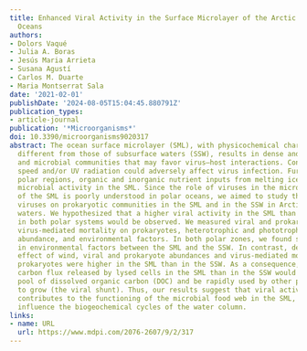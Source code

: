 ```yaml
---
title: Enhanced Viral Activity in the Surface Microlayer of the Arctic and Antarctic
  Oceans
authors:
- Dolors Vaqué
- Julia A. Boras
- Jesús Maria Arrieta
- Susana Agustí
- Carlos M. Duarte
- Maria Montserrat Sala
date: '2021-02-01'
publishDate: '2024-08-05T15:04:45.880791Z'
publication_types:
- article-journal
publication: '*Microorganisms*'
doi: 10.3390/microorganisms9020317
abstract: The ocean surface microlayer (SML), with physicochemical characteristics
  different from those of subsurface waters (SSW), results in dense and active viral
  and microbial communities that may favor virus–host interactions. Conversely, wind
  speed and/or UV radiation could adversely affect virus infection. Furthermore, in
  polar regions, organic and inorganic nutrient inputs from melting ice may increase
  microbial activity in the SML. Since the role of viruses in the microbial food web
  of the SML is poorly understood in polar oceans, we aimed to study the impact of
  viruses on prokaryotic communities in the SML and in the SSW in Arctic and Antarctic
  waters. We hypothesized that a higher viral activity in the SML than in the SSW
  in both polar systems would be observed. We measured viral and prokaryote abundances,
  virus-mediated mortality on prokaryotes, heterotrophic and phototrophic nanoflagellate
  abundance, and environmental factors. In both polar zones, we found small differences
  in environmental factors between the SML and the SSW. In contrast, despite the adverse
  effect of wind, viral and prokaryote abundances and virus-mediated mortality on
  prokaryotes were higher in the SML than in the SSW. As a consequence, the higher
  carbon flux released by lysed cells in the SML than in the SSW would increase the
  pool of dissolved organic carbon (DOC) and be rapidly used by other prokaryotes
  to grow (the viral shunt). Thus, our results suggest that viral activity greatly
  contributes to the functioning of the microbial food web in the SML, which could
  influence the biogeochemical cycles of the water column.
links:
- name: URL
  url: https://www.mdpi.com/2076-2607/9/2/317
---
```

